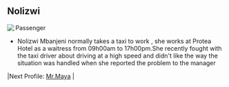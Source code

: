 ## Nolizwi

 Passenger
 <img align="left" padding=10px src="/home/coder/Desktop/Projects/Xstars/public/img/Link to nolizwi.png">
 - Nolizwi Mbanjeni normally takes a taxi to work , she works at Protea Hotel as a waitress from 09h00am to 17h00pm.She recently fought with the taxi driver about driving at a high speed and didn't like the way the situation was handled when she reported the problem to the manager

|Next Profile: [Mr.Maya](/mr.maya.md) |
